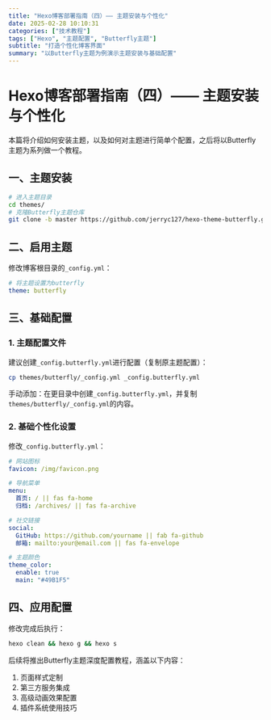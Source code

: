 ```yaml
---
title: "Hexo博客部署指南（四）—— 主题安装与个性化"
date: 2025-02-28 10:10:31
categories: ["技术教程"]
tags: ["Hexo", "主题配置", "Butterfly主题"]
subtitle: "打造个性化博客界面"
summary: "以Butterfly主题为例演示主题安装与基础配置"
---
```

# Hexo博客部署指南（四）—— 主题安装与个性化
本篇将介绍如何安装主题，以及如何对主题进行简单个配置，之后将以Butterfly主题为系列做一个教程。

## 一、主题安装

```bash blog根目录
# 进入主题目录
cd themes/
# 克隆Butterfly主题仓库
git clone -b master https://github.com/jerryc127/hexo-theme-butterfly.git butterfly
```

## 二、启用主题

修改博客根目录的`_config.yml`：

```yaml _config.yml
# 将主题设置为butterfly
theme: butterfly
```

## 三、基础配置

### 1. 主题配置文件
建议创建`_config.butterfly.yml`进行配置（复制原主题配置）：

```bash blog根目录
cp themes/butterfly/_config.yml _config.butterfly.yml
```
手动添加：在更目录中创建`_config.butterfly.yml`，并复制`themes/butterfly/_config.yml`的内容。

### 2. 基础个性化设置
修改`_config.butterfly.yml`：

```yaml _config.butterfly.yml
# 网站图标
favicon: /img/favicon.png

# 导航菜单
menu:
  首页: / || fas fa-home
  归档: /archives/ || fas fa-archive

# 社交链接
social:
  GitHub: https://github.com/yourname || fab fa-github
  邮箱: mailto:your@email.com || fas fa-envelope

# 主题颜色
theme_color:
  enable: true
  main: "#49B1F5"
```

## 四、应用配置
修改完成后执行：

```bash blog根目录
hexo clean && hexo g && hexo s
```

后续将推出Butterfly主题深度配置教程，涵盖以下内容：
1. 页面样式定制
2. 第三方服务集成
3. 高级动画效果配置
4. 插件系统使用技巧